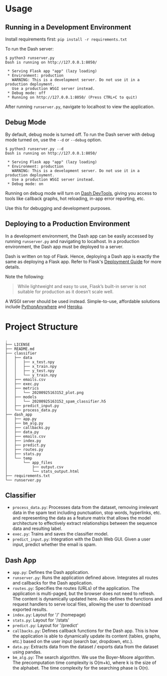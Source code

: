 # Usage

## Running in a Development Environment

Install requirements first: `pip install -r requirements.txt`

To run the Dash server:

```
$ python3 runserver.py
Dash is running on http://127.0.0.1:8050/

 * Serving Flask app "app" (lazy loading)
 * Environment: production
   WARNING: This is a development server. Do not use it in a production deployment.
   Use a production WSGI server instead.
 * Debug mode: off
 * Running on http://127.0.0.1:8050/ (Press CTRL+C to quit)
```

After running `runserver.py`, navigate to localhost to view the application.

## Debug Mode

By default, debug mode is turned off. 
To run the Dash server with debug mode turned on, use the `--d` or `--debug` option.

```
$ python3 runserver.py --d
Dash is running on http://127.0.0.1:8050/

 * Serving Flask app "app" (lazy loading)
 * Environment: production
   WARNING: This is a development server. Do not use it in a production deployment.
   Use a production WSGI server instead.
 * Debug mode: on
```

Running on debug mode will turn on [Dash DevTools](https://dash.plotly.com/devtools), giving you access to tools like callback graphs, hot reloading, in-app error reporting, etc. 

Use this for debugging and development purposes.

## Deploying to a Production Environment

In a development environment, the Dash app can be easily accessed by running `runserver.py` and navigating to localhost. In a production environment, the Dash app must be deployed to a server. 

Dash is written on top of Flask. Hence, deploying a Dash app is exactly the same as deploying a Flask app. Refer to Flask's [Deployment Guide](https://flask.palletsprojects.com/en/1.1.x/deploying/) for more details.

Note the following:
>While lightweight and easy to use, Flask’s built-in server is not suitable for production as it doesn’t scale well. 
>

A WSGI server should be used instead. Simple-to-use, affordable solutions include [PythonAnywhere](https://www.pythonanywhere.com/) and [Heroku](https://www.heroku.com/).

# Project Structure

```
.
├── LICENSE
├── README.md
├── classifier
│   ├── data
│   │   ├── x_test.npy
│   │   ├── x_train.npy
│   │   ├── y_test.npy
│   │   └── y_train.npy
│   ├── emails.csv
│   ├── exec.py
│   ├── metrics
│   │   └── 20200925163152_plot.png
│   ├── models
│   │   └── 20200925163152_spam_classifier.h5
│   ├── predict_input.py
│   └── process_data.py
├── dash_app
│   ├── app.py
│   ├── bm_alg.py
│   ├── callbacks.py
│   ├── data.py
│   ├── emails.csv
│   ├── index.py
│   ├── predict.py
│   ├── routes.py
│   ├── stats.py
│   └── temp
│       └── app_files
│           ├── output.csv
│           └── stats_output.html
├── requirements.txt
└── runserver.py
```

## Classifier

- `process_data.py`: Processes data from the dataset, removing irrelevant data in the spam text including punctuation, stop words, hyperlinks, etc. and representing the data as a feature matrix that allows the model architecture to effectively extract relationships between the sequence data and resulting label.
- `exec.py`: Trains and saves the classifier model. 
- `predict_input.py`: Integration with the Dash Web GUI. Given a user input, predict whether the email is spam.

## Dash App

- `app.py`: Defines the Dash application. 
- `runserver.py`: Runs the application defined above. Integrates all routes and callbacks for the Dash application.
- `routes.py`: Specifies the routes (URLs) of the application. The application is multi-paged, but the browser does not need to refresh. The content is dynamically updated here. Also defines the functions and request handlers to serve local files, allowing the user to download exported results.
- `index.py`: Layout for '/' (homepage)
- `stats.py`: Layout for '/stats'
- `predict.py`: Layout for '/predict'
- `callbacks.py`: Defines callback functions for the Dash app. This is how the application is able to dynamically update its content (tables, graphs, etc.) based on the user input (search bar, dropdown, etc.).
- `data.py`: Extracts data from the dataset / exports data from the dataset using pandas.
- `bm_alg.py`: The search algorithm. We use the Boyer-Moore algorithm. The precomputation time complexity is O(m+k), where k is the size of the alphabet. The time complexity for the searching phase is O(n). 